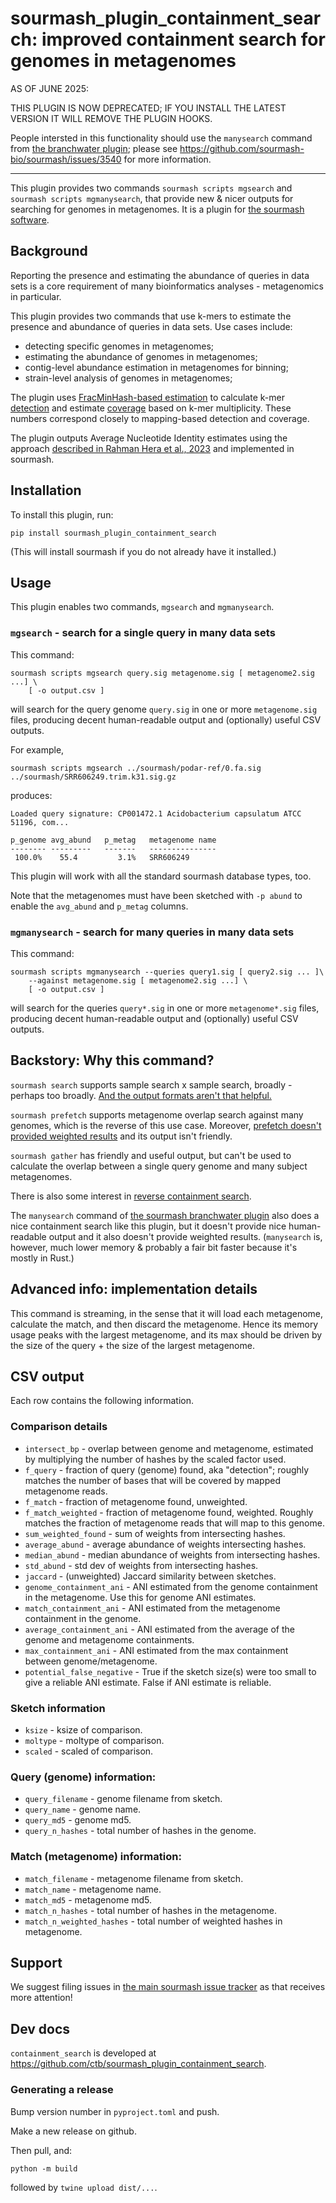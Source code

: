 # sourmash_plugin_containment_search: improved containment search for genomes in metagenomes

AS OF JUNE 2025:

THIS PLUGIN IS NOW DEPRECATED; IF YOU INSTALL THE LATEST VERSION IT WILL
REMOVE THE PLUGIN HOOKS.

People intersted in this functionality should use the `manysearch`
command from
[the branchwater plugin](https://github.com/sourmash-bio/sourmash_plugin_branchwater);
please see https://github.com/sourmash-bio/sourmash/issues/3540 for
more information.

---

This plugin provides two commands `sourmash scripts mgsearch` and
`sourmash scripts mgmanysearch`, that provide new & nicer outputs for
searching for genomes in metagenomes.  It is a plugin for [the sourmash
software](https://sourmash.bio/).

## Background

Reporting the presence and estimating the abundance of queries in data
sets is a core requirement of many bioinformatics analyses -
metagenomics in particular.

This plugin provides two commands that use k-mers to estimate the
presence and abundance of queries in data sets. Use cases include:

* detecting specific genomes in metagenomes;
* estimating the abundance of genomes in metagenomes;
* contig-level abundance estimation in metagenomes for binning;
* strain-level analysis of genomes in metagenomes;

The plugin uses
[FracMinHash-based estimation](https://www.biorxiv.org/content/10.1101/2022.01.11.475838v2)
to calculate k-mer
[detection](https://anvio.org/vocabulary/#detection) and estimate
[coverage](https://anvio.org/vocabulary/#coverage) based on k-mer
multiplicity. These numbers correspond closely to mapping-based
detection and coverage.

The plugin outputs Average Nucleotide Identity estimates using the
approach
[described in Rahman Hera et al., 2023](https://genome.cshlp.org/content/33/7/1061)
and implemented in sourmash.

## Installation

To install this plugin, run:
```
pip install sourmash_plugin_containment_search
```

(This will install sourmash if you do not already have it installed.)

## Usage

This plugin enables two commands, `mgsearch` and `mgmanysearch`.

### `mgsearch` - search for a single query in many data sets

This command:
```
sourmash scripts mgsearch query.sig metagenome.sig [ metagenome2.sig ...] \
    [ -o output.csv ]
```
will search for the query genome `query.sig` in one or more
`metagenome.sig` files, producing decent human-readable output and
(optionally) useful CSV outputs.

For example,
```
sourmash scripts mgsearch ../sourmash/podar-ref/0.fa.sig ../sourmash/SRR606249.trim.k31.sig.gz
```

produces:
```
Loaded query signature: CP001472.1 Acidobacterium capsulatum ATCC 51196, com...

p_genome avg_abund   p_metag   metagenome name
-------- ---------   -------   ---------------
 100.0%    55.4         3.1%   SRR606249
```

This plugin will work with all the standard sourmash database types, too.

Note that the metagenomes must have been sketched with `-p abund` to
enable the `avg_abund` and `p_metag` columns.

### `mgmanysearch` - search for many queries in many data sets

This command:
```
sourmash scripts mgmanysearch --queries query1.sig [ query2.sig ... ]\
    --against metagenome.sig [ metagenome2.sig ...] \
    [ -o output.csv ]
```
will search for the queries  `query*.sig` in one or more
`metagenome*.sig` files, producing decent human-readable output and
(optionally) useful CSV outputs.

## Backstory: Why this command?

`sourmash search` supports sample search x sample search, broadly -
perhaps too
broadly. [And the output formats aren't that helpful.](https://github.com/sourmash-bio/sourmash/issues/2002)

`sourmash prefetch` supports metagenome overlap search against many
genomes, which is the reverse of this use case. Moreover,
[prefetch doesn't provided weighted results](https://github.com/sourmash-bio/sourmash/issues/1828)
and its output isn't friendly.

`sourmash gather` has friendly and useful output, but can't be used to
calculate the overlap between a single query genome and many subject
metagenomes.

There is also some interest in
[reverse containment search](https://github.com/sourmash-bio/sourmash/issues/1198).

The `manysearch` command of
[the sourmash branchwater plugin](https://github.com/sourmash-bio/sourmash_plugin_branchwater/blob/main/doc/README.md#running-manysearch)
also does a nice containment search like this plugin, but it doesn't
provide nice human-readable output and it also doesn't provide
weighted results. (`manysearch` is, however, much lower memory &
probably a fair bit faster because it's mostly in Rust.)

## Advanced info: implementation details

This command is streaming, in the sense that it will load each
metagenome, calculate the match, and then discard the metagenome.
Hence its memory usage peaks with the largest metagenome, and its max
should be driven by the size of the query + the size of the largest
metagenome.

## CSV output

Each row contains the following information.

### Comparison details

* `intersect_bp` - overlap between genome and metagenome, estimated by multiplying the number of hashes by the scaled factor used.
* `f_query` - fraction of query (genome) found, aka "detection"; roughly matches the number of bases that will be covered by mapped metagenome reads.
* `f_match` - fraction of metagenome found, unweighted.
* `f_match_weighted` - fraction of metagenome found, weighted. Roughly matches the fraction of metagenome reads that will map to this genome.
* `sum_weighted_found` - sum of weights from intersecting hashes.
* `average_abund` - average abundance of weights intersecting hashes.
* `median_abund` - median abundance of weights from intersecting hashes.
* `std_abund` - std dev of weights from intersecting hashes.
* `jaccard` - (unweighted) Jaccard similarity between sketches.
* `genome_containment_ani` - ANI estimated from the genome containment in the metagenome. Use this for genome ANI estimates.
* `match_containment_ani` - ANI estimated from the metagenome containment in the genome.
* `average_containment_ani` - ANI estimated from the average of the genome and metagenome containments.
* `max_containment_ani` - ANI estimated from the max containment between genome/metagenome.
* `potential_false_negative` - True if the sketch size(s) were too small to give a reliable ANI estimate. False if ANI estimate is reliable.

### Sketch information

* `ksize` - ksize of comparison.
* `moltype` - moltype of comparison.
* `scaled` - scaled of comparison.

### Query (genome) information:

* `query_filename` - genome filename from sketch.
* `query_name` - genome name.
* `query_md5` - genome md5.
* `query_n_hashes` - total number of hashes in the genome.

### Match (metagenome) information:

* `match_filename` - metagenome filename from sketch.
* `match_name` - metagenome name.
* `match_md5` - metagenome md5.
* `match_n_hashes` - total number of hashes in the metagenome.
* `match_n_weighted_hashes` - total number of weighted hashes in metagenome.

## Support

We suggest filing issues in [the main sourmash issue tracker](https://github.com/dib-lab/sourmash/issues) as that receives more attention!

## Dev docs

`containment_search` is developed at https://github.com/ctb/sourmash_plugin_containment_search.

### Generating a release

Bump version number in `pyproject.toml` and push.

Make a new release on github.

Then pull, and:

```
python -m build
```

followed by `twine upload dist/...`.
